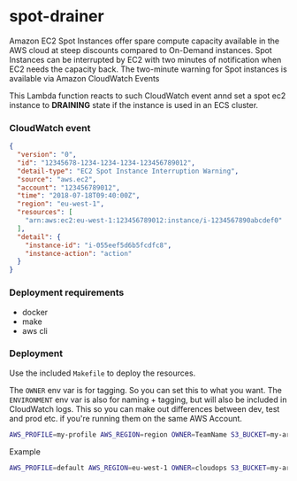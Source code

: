 # spot-drainer
Amazon EC2 Spot Instances offer spare compute capacity available in the AWS cloud at steep discounts compared to On-Demand instances.
Spot Instances can be interrupted by EC2 with two minutes of notification when EC2 needs the capacity back.
The two-minute warning for Spot instances is available via Amazon CloudWatch Events

This Lambda function reacts to such CloudWatch event annd set a spot ec2 instance to **DRAINING** state if the instance is used in an ECS cluster.


### CloudWatch event
```json
{
  "version": "0",
  "id": "12345678-1234-1234-1234-123456789012",
  "detail-type": "EC2 Spot Instance Interruption Warning",
  "source": "aws.ec2",
  "account": "123456789012",
  "time": "2018-07-18T09:40:00Z",
  "region": "eu-west-1",
  "resources": [
    "arn:aws:ec2:eu-west-1:123456789012:instance/i-1234567890abcdef0"
  ],
  "detail": {
    "instance-id": "i-055eef5d6b5fcdfc8",
    "instance-action": "action"
  }
}
```


### Deployment requirements
- docker
- make
- aws cli


### Deployment
Use the included `Makefile` to deploy the resources.

The `OWNER` env var is for tagging. So you can set this to what you want.
The `ENVIRONMENT` env var is also for naming + tagging, but will also be included in CloudWatch logs.
This so you can make out differences between dev, test and prod etc. if you're running them on the same AWS Account.

```bash
AWS_PROFILE=my-profile AWS_REGION=region OWNER=TeamName S3_BUCKET=my-artifact-bucket ECS_CLUSTER=target-ecs-cluster make deploy
```

Example
```bash
AWS_PROFILE=default AWS_REGION=eu-west-1 OWNER=cloudops S3_BUCKET=my-artifact-bucket ECS_CLUSTER=cluster-one-prod make deploy
```

